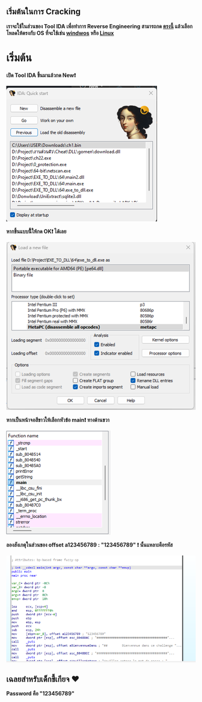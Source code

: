## เริ่มต้นในการ Cracking
**เราจะใช้ในส่วนของ Tool IDA เพื่อทำการ Reverse Engineering สามารถกด [ตรงนี้](https://hex-rays.com/ida-free/#download) แล้วเลือกโหลดให้ตรงกับ OS ที่จะใช้เช่น [windwos](https://out7.hex-rays.com/files/idafree83_windows.exe) หรือ [Linux](https://out7.hex-rays.com/files/idafree83_linux.run)**

# เริ่มต้น
**เปิด Tool IDA ขึ้นมาแล้วกด New❗**

![image](https://github.com/Thampakon/CTF/blob/main/root-me/Cracking/ELF%20x86%20-%200%20protection/1.png)


**หากขึ้นแบบนี้้ให้กด OK❗ ได้เลย**

![image](https://github.com/Thampakon/CTF/blob/main/root-me/Cracking/ELF%20x86%20-%200%20protection/Screenshot%202023-09-07%20123235.png)

**หากเป็นหน้าจอสีขาวให้เลือกหัวข้อ main❗ ทางด้านขวา**

![image](https://github.com/Thampakon/CTF/blob/main/root-me/Cracking/ELF%20x86%20-%200%20protection/Screenshot%202023-09-07%20121932.png)

**ลองสังเกตุในส่วนของ offset a123456789 : "123456789" ❗ นั้นแหลาะคือรหัส**

![image](https://github.com/Thampakon/CTF/blob/main/root-me/Cracking/ELF%20x86%20-%200%20protection/Screenshot%202023-09-07%20122007.png)



## เฉลยสำหรับเด็กขี้เกียจ ❤️

**Password คือ "123456789"**
